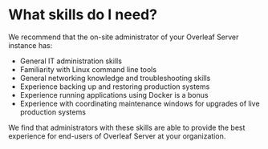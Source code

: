 # What skills do I need?

We recommend that the on-site administrator of your Overleaf Server instance has:

- General IT administration skills
- Familiarity with Linux command line tools
- General networking knowledge and troubleshooting skills
- Experience backing up and restoring production systems
- Experience running applications using Docker is a bonus
- Experience with coordinating maintenance windows for upgrades of live production systems

We find that administrators with these skills are able to provide the best experience for end-users of Overleaf Server at your organization.
